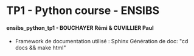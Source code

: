 # TP1 - Python course - ENSIBS
#### ensibs_python_tp1 - BOUCHAYER Rémi & CUVILLIER Paul

* Framework de documentation utilisé : Sphinx
Génération de doc: "cd docs && make html"
